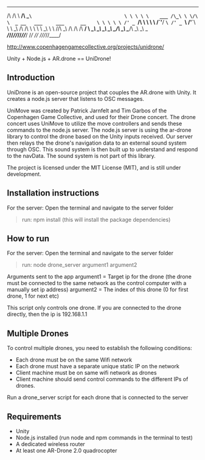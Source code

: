  __  __              ____                                   
/\ \/\ \          __/\  _`\                                 
\ \ \ \ \    ___ /\_\ \ \/\ \  _ __   ___     ___      __   
 \ \ \ \ \ /' _ `\/\ \ \ \ \ \/\`'__\/ __`\ /' _ `\  /'__`\ 
  \ \ \_\ \/\ \/\ \ \ \ \ \_\ \ \ \//\ \_\ \/\ \/\ \/\  __/ 
   \ \_____\ \_\ \_\ \_\ \____/\ \_\\ \____/\ \_\ \_\ \____\
    \/_____/\/_/\/_/\/_/\/___/  \/_/ \/___/  \/_/\/_/\/____/
                                                            
                                                            
                       
                                               
http://www.copenhagengamecollective.org/projects/unidrone/

Unity + Node.js + AR.drone == UniDrone!


Introduction
-------------------------
UniDrone is an open-source project that couples the AR.drone with Unity. It creates a node.js server that listens to OSC messages.

UniMove was created by Patrick Jarnfelt and Tim Garbos of the Copenhagen Game Collective, and used for their Drone concert.
The drone concert uses UniMove to utilize the move controllers and sends these commands to the node.js server. 
The node.js server is using the ar-drone library to control the drone based on the Unity inputs received. 
Our server then relays the the drone's navigation data to an external sound system through OSC. This sound system is then built up to understand and respond to the navData. The sound system is not part of this library.

The project is licensed under the MIT License (MIT), and is still under development.

Installation instructions
-------------------------
For the server:
Open the terminal and navigate to the server folder
>run: npm install 
(this will install the package dependencies)


How to run
-------------------------
For the server:
Open the terminal and navigate to the server folder

>run: node drone_server argument1 argument2

Arguments sent to the app
argument1 = Target ip for the drone (the drone must be connected to the same network as the control computer with a manually set ip address)
argument2 = The index of this drone (0 for first drone, 1 for next etc)

This script only controls one drone. If you are connected to the drone directly, then the ip is 192.168.1.1

## Multiple Drones

To control multiple drones, you need to establish the following conditions:

- Each drone must be on the same Wifi network
- Each drone must have a separate unique static IP on the network
- Client machine must be on same wifi network as drones
- Client machine should send control commands to the different IPs of drones.

Run a drone_server script for each drone that is connected to the server


Requirements
-------------------------
 * Unity 
 * Node.js installed (run node and npm commands in the terminal to test)
 * A dedicated wireless router
 * At least one AR-Drone 2.0 quadrocopter
